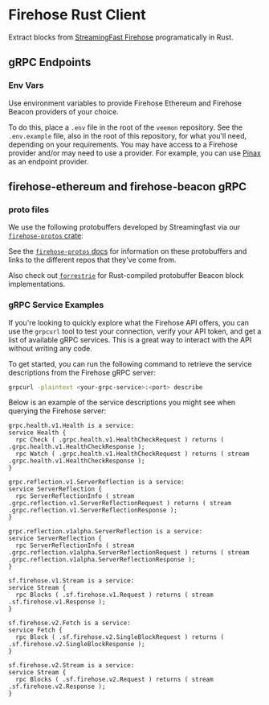 # Firehose Rust Client

Extract blocks from [StreamingFast Firehose](https://firehose.streamingfast.io/)
programatically in Rust.

## gRPC Endpoints

### Env Vars

Use environment variables to provide Firehose Ethereum and Firehose
Beacon providers of your choice.

To do this, place a `.env` file in the root of the `veemon` repository. 
See the `.env.example` file, also in the root of this repository, for what
you'll need, depending on your requirements. You may have access to a
Firehose provider and/or may need to use a provider. For example, you can
use [Pinax](https://app.pinax.network/) as an endpoint provider.

## firehose-ethereum and firehose-beacon gRPC

### proto files

We use the following protobuffers developed by Streamingfast via our
[`firehose-protos` crate](./../firehose-protos/README.md):

See the [`firehose-protos` docs](./../firehose-protos/README.md) for information
on these protobuffers and links to the different repos that they've come from.

Also check out [`forrestrie`](./../forrestrie/protos/README.md) for 
Rust-compiled protobuffer Beacon block implementations.

### gRPC Service Examples

If you're looking to quickly explore what the Firehose API offers,
you can use the `grpcurl` tool to test your connection, verify your
API token, and get a list of available gRPC services. This is a great
way to interact with the API without writing any code.

To get started, you can run the following command to retrieve the
service descriptions from the Firehose gRPC server:

```bash
grpcurl -plaintext <your-grpc-service>:<port> describe
```

Below is an example of the service descriptions you might see when
querying the Firehose server:

```terminal
grpc.health.v1.Health is a service:
service Health {
  rpc Check ( .grpc.health.v1.HealthCheckRequest ) returns ( .grpc.health.v1.HealthCheckResponse );
  rpc Watch ( .grpc.health.v1.HealthCheckRequest ) returns ( stream .grpc.health.v1.HealthCheckResponse );
}

grpc.reflection.v1.ServerReflection is a service:
service ServerReflection {
  rpc ServerReflectionInfo ( stream .grpc.reflection.v1.ServerReflectionRequest ) returns ( stream .grpc.reflection.v1.ServerReflectionResponse );
}

grpc.reflection.v1alpha.ServerReflection is a service:
service ServerReflection {
  rpc ServerReflectionInfo ( stream .grpc.reflection.v1alpha.ServerReflectionRequest ) returns ( stream .grpc.reflection.v1alpha.ServerReflectionResponse );
}

sf.firehose.v1.Stream is a service:
service Stream {
  rpc Blocks ( .sf.firehose.v1.Request ) returns ( stream .sf.firehose.v1.Response );
}

sf.firehose.v2.Fetch is a service:
service Fetch {
  rpc Block ( .sf.firehose.v2.SingleBlockRequest ) returns ( .sf.firehose.v2.SingleBlockResponse );
}

sf.firehose.v2.Stream is a service:
service Stream {
  rpc Blocks ( .sf.firehose.v2.Request ) returns ( stream .sf.firehose.v2.Response );
}
```
